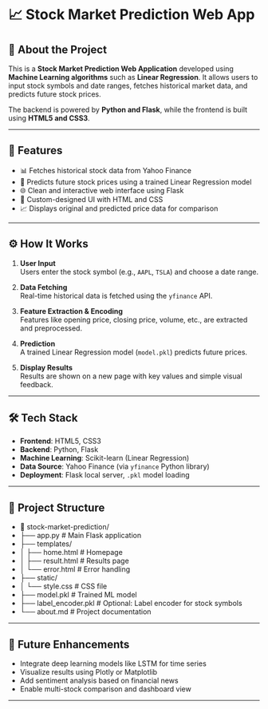 # 📈 Stock Market Prediction Web App

## 🧠 About the Project

This is a **Stock Market Prediction Web Application** developed using **Machine Learning algorithms** such as **Linear Regression**. It allows users to input stock symbols and date ranges, fetches historical market data, and predicts future stock prices.

The backend is powered by **Python and Flask**, while the frontend is built using **HTML5 and CSS3**.

---

## 🚀 Features

- 📊 Fetches historical stock data from Yahoo Finance
- 🧮 Predicts future stock prices using a trained Linear Regression model
- 🌐 Clean and interactive web interface using Flask
- 🎨 Custom-designed UI with HTML and CSS
- 📈 Displays original and predicted price data for comparison

---

## ⚙️ How It Works

1. **User Input**  
   Users enter the stock symbol (e.g., `AAPL`, `TSLA`) and choose a date range.

2. **Data Fetching**  
   Real-time historical data is fetched using the `yfinance` API.

3. **Feature Extraction & Encoding**  
   Features like opening price, closing price, volume, etc., are extracted and preprocessed.

4. **Prediction**  
   A trained Linear Regression model (`model.pkl`) predicts future prices.

5. **Display Results**  
   Results are shown on a new page with key values and simple visual feedback.

---

## 🛠️ Tech Stack

- **Frontend**: HTML5, CSS3
- **Backend**: Python, Flask
- **Machine Learning**: Scikit-learn (Linear Regression)
- **Data Source**: Yahoo Finance (via `yfinance` Python library)
- **Deployment**: Flask local server, `.pkl` model loading

---

## 📂 Project Structure

- 📁 stock-market-prediction/
- ├── app.py # Main Flask application
- ├── templates/
- │ ├── home.html # Homepage
- │ ├── result.html # Results page
- │ └── error.html # Error handling
- ├── static/
- │ └── style.css # CSS file
- ├── model.pkl # Trained ML model
- ├── label_encoder.pkl # Optional: Label encoder for stock symbols
- └── about.md # Project documentation

---

## 📌 Future Enhancements

- Integrate deep learning models like LSTM for time series
- Visualize results using Plotly or Matplotlib
- Add sentiment analysis based on financial news
- Enable multi-stock comparison and dashboard view

---
